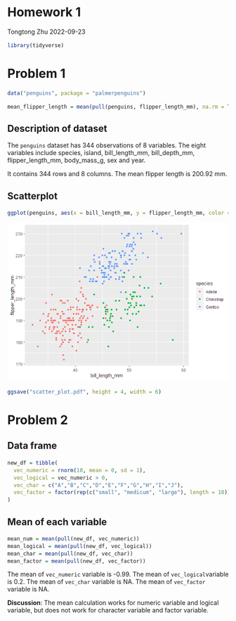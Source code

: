 Homework 1
================
Tongtong Zhu
2022-09-23

``` r
library(tidyverse)
```

# Problem 1

``` r
data("penguins", package = "palmerpenguins")
```

``` r
mean_flipper_length = mean(pull(penguins, flipper_length_mm), na.rm = TRUE)
```

## Description of dataset

The `penguins` dataset has 344 observations of 8 variables. The eight
variables include species, island, bill_length_mm, bill_depth_mm,
flipper_length_mm, body_mass_g, sex and year.

It contains 344 rows and 8 columns. The mean flipper length is 200.92
mm.

## Scatterplot

``` r
ggplot(penguins, aes(x = bill_length_mm, y = flipper_length_mm, color = species)) + geom_point(na.rm = TRUE)
```

![](p8105_hw1_tz2520_files/figure-gfm/scatterplot-1.png)<!-- -->

``` r
ggsave("scatter_plot.pdf", height = 4, width = 6)
```

# Problem 2

## Data frame

``` r
new_df = tibble(
  vec_numeric = rnorm(10, mean = 0, sd = 1),
  vec_logical = vec_numeric > 0,
  vec_char = c("A","B","C","D","E","F","G","H","I","J"),
  vec_factor = factor(rep(c("small", "medicum", "large"), length = 10))
)
```

## Mean of each variable

``` r
mean_num = mean(pull(new_df, vec_numeric))
mean_logical = mean(pull(new_df, vec_logical))
mean_char = mean(pull(new_df, vec_char))
mean_factor = mean(pull(new_df, vec_factor))
```

The mean of `vec_numeric` variable is -0.99. The mean of
`vec_logical`variable is 0.2. The mean of `vec_char` variable is NA. The
mean of `vec_factor` variable is NA.

**Discussion**: The mean calculation works for numeric variable and
logical variable, but does not work for character variable and factor
variable.
